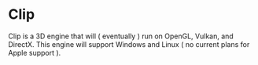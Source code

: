 # Clip
Clip is a 3D engine that will ( eventually ) run on OpenGL, Vulkan, and DirectX. This engine will support Windows and Linux ( no current plans for Apple support ).
